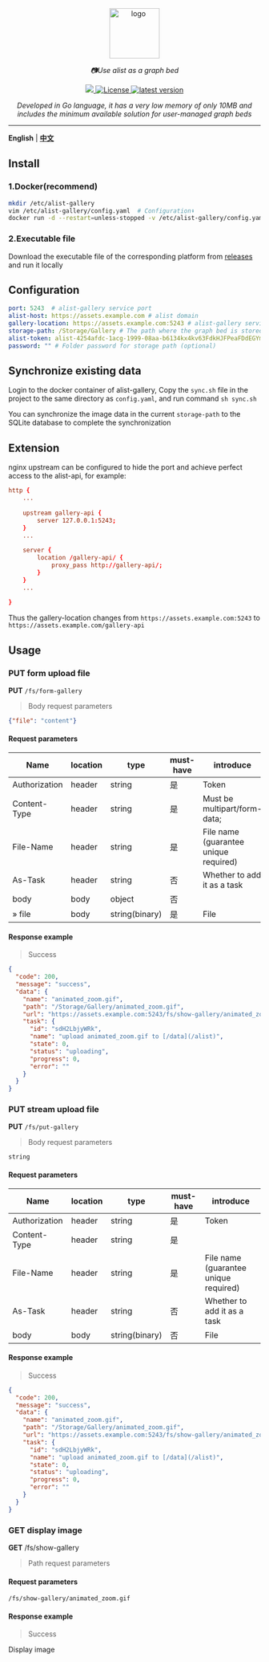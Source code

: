 <div align="center">
  <a href="https://alist.nn.ci"><img width="100px" alt="logo" src="https://cloud.hive-net.cn/gallery-api/fs/show-gallery/2024_09_11_ukNhp1.png"/></a>
  <p><em>📷Use alist as a graph bed</em></p>
  <a href="https://go.dev/dl/">
    <img src="https://img.shields.io/badge/Go-1.22.1-blue" />
  </a>
  <a href="https://github.com/ThinkerWen/alist-gallery/blob/main/LICENSE">
    <img src="https://img.shields.io/github/license/ThinkerWen/alist-gallery" alt="License" />
  </a>
  <a href="https://github.com/ThinkerWen/alist-gallery/releases">
    <img src="https://img.shields.io/github/v/release/ThinkerWen/alist-gallery.svg" alt="latest version" />
  </a>
</div>

<div align="center">
<p><em>Developed in Go language, it has a very low memory of only 10MB and includes the minimum available solution for user-managed graph beds</em></p>
</div>

---
**English** | **[中文](https://github.com/ThinkerWen/alist-gallery/blob/main/README.md)**

## Install

### 1.Docker(recommend)
```bash
mkdir /etc/alist-gallery
vim /etc/alist-gallery/config.yaml  # Configuration⬇️
docker run -d --restart=unless-stopped -v /etc/alist-gallery/config.yaml:/app/config.yaml -p 5243:5243 --name="alist-gallery" designerwang/alist-gallery:latest
```
### 2.Executable file
Download the executable file of the corresponding platform from [releases](https://github.com/ThinkerWen/alist-gallery/releases) and run it locally

## Configuration

```yaml
port: 5243  # alist-gallery service port
alist-host: https://assets.example.com # alist domain
gallery-location: https://assets.example.com:5243 # alist-gallery service location
storage-path: /Storage/Gallery # The path where the graph bed is stored in the alist
alist-token: alist-4254afdc-1acg-1999-08aa-b6134kx4kv63FdkHJFPeaFDdEGYmSe29KETy4fdsareKM8fdsagfdsgfdgfdagdfgr # alist service token
password: "" # Folder password for storage path (optional)
```

## Synchronize existing data
Login to the docker container of alist-gallery, Copy the `sync.sh` file in the project to the same directory as `config.yaml`, and run command `sh sync.sh`

You can synchronize the image data in the current `storage-path` to the SQLite database to complete the synchronization

## Extension

nginx upstream can be configured to hide the port and achieve perfect access to the alist-api, for example:
```conf
http {
    ...
    
    upstream gallery-api {
        server 127.0.0.1:5243;
    }
    ...
    
    server {
        location /gallery-api/ {
            proxy_pass http://gallery-api/; 
        }
    }
    ...
    
}
```
Thus the gallery-location changes from `https://assets.example.com:5243` to `https://assets.example.com/gallery-api`

## Usage
### PUT form upload file
**PUT** `/fs/form-gallery`
> Body request parameters
```json
{"file": "content"}
```
#### Request parameters
| Name           | location | type           | must-have | introduce                             |
|----------------|----------|----------------|-----------|---------------------------------------|
| Authorization  | header   | string         | 是         | Token                                 |
| Content-Type   | header   | string         | 是         | Must be multipart/form-data;          |
| File-Name      | header   | string         | 是         | File name (guarantee unique required) |
| As-Task        | header   | string         | 否         | Whether to add it as a task           |
| body           | body     | object         | 否         |                                       |
| » file         | body     | string(binary) | 是         | File                                  |
#### Response example
> Success
```json
{
  "code": 200,
  "message": "success",
  "data": {
    "name": "animated_zoom.gif",
    "path": "/Storage/Gallery/animated_zoom.gif",
    "url": "https://assets.example.com:5243/fs/show-gallery/animated_zoom.gif",
    "task": {
      "id": "sdH2LbjyWRk",
      "name": "upload animated_zoom.gif to [/data](/alist)",
      "state": 0,
      "status": "uploading",
      "progress": 0,
      "error": ""
    }
  }
}
```

### PUT stream upload file
**PUT** `/fs/put-gallery`
> Body request parameters
```text
string
```
#### Request parameters
| Name           | location | type           | must-have | introduce                             |
|----------------|----------|----------------|-----------|---------------------------------------|
| Authorization  | header   | string         | 是         | Token                                 |
| Content-Type   | header   | string         | 是         |                                       |
| File-Name      | header   | string         | 是         | File name (guarantee unique required) |
| As-Task        | header   | string         | 否         | Whether to add it as a task           |
| body           | body     | string(binary) | 否         | File                                  |
#### Response example
> Success
```json
{
  "code": 200,
  "message": "success",
  "data": {
    "name": "animated_zoom.gif",
    "path": "/Storage/Gallery/animated_zoom.gif",
    "url": "https://assets.example.com:5243/fs/show-gallery/animated_zoom.gif",
    "task": {
      "id": "sdH2LbjyWRk",
      "name": "upload animated_zoom.gif to [/data](/alist)",
      "state": 0,
      "status": "uploading",
      "progress": 0,
      "error": ""
    }
  }
}
```

### GET display image
**GET** /fs/show-gallery
> Path request parameters
#### Request parameters
```url
/fs/show-gallery/animated_zoom.gif
```
#### Response example
> Success

Display image
